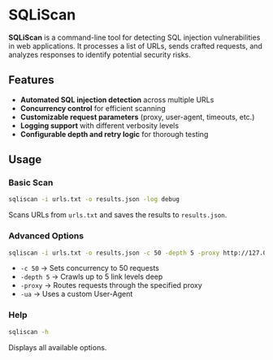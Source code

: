 # SQLiScan  

**SQLiScan** is a command-line tool for detecting SQL injection vulnerabilities in web applications. It processes a list of URLs, sends crafted requests, and analyzes responses to identify potential security risks.  

## Features  
- **Automated SQL injection detection** across multiple URLs  
- **Concurrency control** for efficient scanning  
- **Customizable request parameters** (proxy, user-agent, timeouts, etc.)  
- **Logging support** with different verbosity levels  
- **Configurable depth and retry logic** for thorough testing  

## Usage  

### Basic Scan  
```sh
sqliscan -i urls.txt -o results.json -log debug
```  
Scans URLs from `urls.txt` and saves the results to `results.json`.  

### Advanced Options  
```sh
sqliscan -i urls.txt -o results.json -c 50 -depth 5 -proxy http://127.0.0.1:8080 -ua "CustomAgent/1.0"
```  
- `-c 50` → Sets concurrency to 50 requests  
- `-depth 5` → Crawls up to 5 link levels deep  
- `-proxy` → Routes requests through the specified proxy  
- `-ua` → Uses a custom User-Agent  

### Help  
```sh
sqliscan -h
```  
Displays all available options.  
